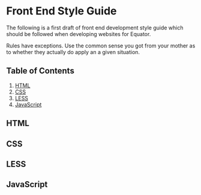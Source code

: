 # Front End Style Guide

The following is a first draft of front end development style guide which should be followed when developing websites for Equator.

Rules have exceptions. Use the common sense you got from your mother as to whether they actually do apply an a given situation. 

## Table of Contents

1. [HTML](#html)
2. [CSS](#css)
3. [LESS](#less)
4. [JavaScript](#javascript)

<a id="#html"></a>
## HTML

<a id="#css"></a>
## CSS

<a id="#less"></a>
## LESS

<a id="#javascript"></a>
## JavaScript
